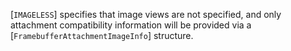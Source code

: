 [`IMAGELESS`] specifies that image views are
not specified, and only attachment compatibility information will be
provided via a [`FramebufferAttachmentImageInfo`] structure.